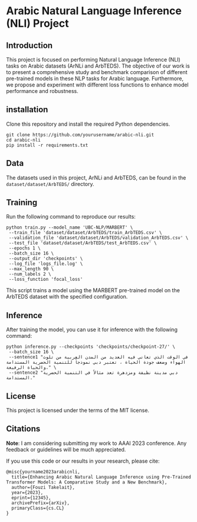 # Arabic Natural Language Inference (NLI) Project

## Introduction
This project is focused on performing Natural Language Inference (NLI) tasks on Arabic datasets (ArNLi and ArbTEDS). The objective of our work is to present a comprehensive study and benchmark comparison of different pre-trained models in these NLP tasks for Arabic language. Furthermore, we propose and experiment with different loss functions to enhance model performance and robustness.

## installation 
Clone this repository and install the required Python dependencies.

```
git clone https://github.com/yourusername/arabic-nli.git
cd arabic-nli
pip install -r requirements.txt
```

## Data
The datasets used in this project, ArNLi and ArbTEDS, can be found in the `dataset/dataset/ArbTEDS/` directory.

## Training

Run the following command to reproduce our results:

```
python train.py --model_name 'UBC-NLP/MARBERT' \
 --train_file 'dataset/dataset/ArbTEDS/train_ArbTEDS.csv' \
 --validation_file 'dataset/dataset/ArbTEDS/validation_ArbTEDS.csv' \
 --test_file 'dataset/dataset/ArbTEDS/test_ArbTEDS.csv' \
 --epochs 1 \
 --batch_size 16 \
 --output_dir 'checkpoints' \
 --log_file 'logs_file.log' \
 --max_length 90 \
 --num_labels 2 \
 --loss_function 'focal_loss'
```
This script trains a model using the MARBERT pre-trained model on the ArbTEDS dataset with the specified configuration.

## Inference
After training the model, you can use it for inference with the following command:

```
python inference.py --checkpoints 'checkpoints/checkpoint-27/' \
 --batch_size 16 \
 --sentence1 "في الوقت الذي تعاني فيه العديد من المدن العربية من تلوث الهواء وضعف جودة الحياة ، تعتبر دبي نموذجاً للتنمية الحضرية المستدامة والحياة الرفيعة." \
 --sentence2 "دبي مدينة نظيفة ومزدهرة تعد مثالاً في التنمية الحضرية المستدامة."
```

## License
This project is licensed under the terms of the MIT license.

## Citations
**Note**: I am considering submitting my work to AAAI 2023 conference. Any feedback or guidelines will be much appreciated. 

If you use this code or our results in your research, please cite:

```
@misc{yourname2023arabicnli,
  title={Enhancing Arabic Natural Language Inference using Pre-Trained Transformer Models: A Comparative Study and a New Benchmark},
  author={Fouzi Takelait},
  year={2023},
  eprint={12345},
  archivePrefix={arXiv},
  primaryClass={cs.CL} 
}
```
